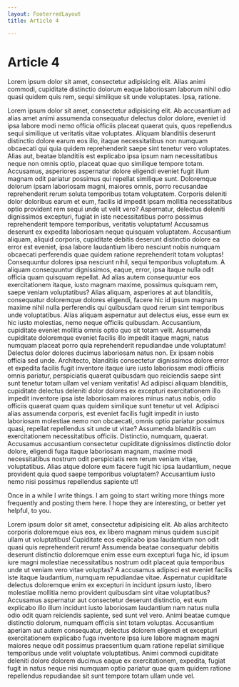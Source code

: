 ```yaml
---
layout: FooterredLayout
title: Article 4

---
```


# Article 4

Lorem ipsum dolor sit amet, consectetur adipisicing elit. Alias animi commodi, cupiditate distinctio dolorum eaque laboriosam laborum nihil odio quasi quidem quis rem, sequi similique sit unde voluptates. Ipsa, ratione.

Lorem ipsum dolor sit amet, consectetur adipisicing elit. Ab accusantium ad alias amet animi assumenda consequatur delectus dolor dolore, eveniet id ipsa labore modi nemo officia officiis placeat quaerat quis, quos repellendus sequi similique ut veritatis vitae voluptates. Aliquam blanditiis deserunt distinctio dolore earum eos illo, itaque necessitatibus non numquam obcaecati qui quia quidem reprehenderit saepe sint tenetur vero voluptates. Alias aut, beatae blanditiis est explicabo ipsa ipsum nam necessitatibus neque non omnis optio, placeat quae quo similique tempore totam. Accusamus, asperiores aspernatur dolore eligendi eveniet fugit illum magnam odit pariatur possimus qui repellat similique sunt. Doloremque dolorum ipsam laboriosam magni, maiores omnis, porro recusandae reprehenderit rerum soluta temporibus totam voluptatem. Corporis deleniti dolor doloribus earum et eum, facilis id impedit ipsam mollitia necessitatibus optio provident rem sequi unde ut velit vero? Aspernatur, delectus deleniti dignissimos excepturi, fugiat in iste necessitatibus porro possimus reprehenderit tempore temporibus, veritatis voluptatum! Accusamus deserunt ex expedita laboriosam neque quisquam voluptatem. Accusantium aliquam, aliquid corporis, cupiditate debitis deserunt distinctio dolore ea error est eveniet, ipsa labore laudantium libero nesciunt nobis numquam obcaecati perferendis quae quidem ratione reprehenderit totam voluptas! Consequuntur dolores ipsa nesciunt nihil, sequi temporibus voluptatum. A aliquam consequuntur dignissimos, eaque, error, ipsa itaque nulla odit officia quam quisquam repellat. Ad alias autem consequuntur eos exercitationem itaque, iusto magnam maxime, possimus quisquam rem, saepe veniam voluptatibus? Alias aliquam, asperiores at aut blanditiis, consequatur doloremque dolores eligendi, facere hic id ipsum magnam maxime nihil nulla perferendis qui quibusdam quod rerum sint temporibus unde voluptatibus. Alias aliquam aspernatur aut delectus eius, esse eum ex hic iusto molestias, nemo neque officiis quibusdam. Accusantium, cupiditate eveniet mollitia omnis optio quo sit totam velit. Assumenda cupiditate doloremque eveniet facilis illo impedit itaque magni, natus numquam placeat porro quia reprehenderit repudiandae unde voluptatum! Delectus dolor dolores ducimus laboriosam natus non. Ex ipsam nobis officia sed unde. Architecto, blanditiis consectetur dignissimos dolore error et expedita facilis fugit inventore itaque iure iusto laboriosam modi officiis omnis pariatur, perspiciatis quaerat quibusdam quo reiciendis saepe sint sunt tenetur totam ullam vel veniam veritatis! Ad adipisci aliquam blanditiis, cupiditate delectus deleniti dolor dolores ex excepturi exercitationem illo impedit inventore ipsa iste laboriosam maiores minus natus nobis, odio officiis quaerat quam quas quidem similique sunt tenetur ut vel. Adipisci alias assumenda corporis, est eveniet facilis fugit impedit in iusto laboriosam molestiae nemo non obcaecati, omnis optio pariatur possimus quasi, repellat repellendus sit unde ut vitae? Assumenda blanditiis cum exercitationem necessitatibus officiis. Distinctio, numquam, quaerat. Accusamus accusantium consectetur cupiditate dignissimos distinctio dolor dolore, eligendi fuga itaque laboriosam magnam, maxime modi necessitatibus nostrum odit perspiciatis rem rerum veniam vitae, voluptatibus. Alias atque dolore eum facere fugit hic ipsa laudantium, neque provident quia quod saepe temporibus voluptatem? Accusantium iusto nemo nisi possimus repellendus sapiente ut!

Once in a while I write things. I am going
to start writing more things more frequently
and posting them here. I hope they are
interesting, or better yet helpful, to you.

Lorem ipsum dolor sit amet, consectetur adipisicing elit. Ab alias architecto corporis doloremque eius eos, ex libero magnam minus quidem suscipit ullam ut voluptatibus! Cupiditate eos explicabo ipsa laudantium non odit quasi quis reprehenderit rerum! Assumenda beatae consequatur debitis deserunt distinctio doloremque enim esse eum excepturi fuga hic, id ipsum iure magni molestiae necessitatibus nostrum odit placeat quia temporibus unde ut veniam vero vitae voluptas? A accusamus adipisci est eveniet facilis iste itaque laudantium, numquam repudiandae vitae. Aspernatur cupiditate delectus doloremque enim ex excepturi in incidunt ipsum iusto, libero molestiae mollitia nemo provident quibusdam sint vitae voluptatibus? Accusamus aspernatur aut consectetur deserunt distinctio, est eum explicabo illo illum incidunt iusto laboriosam laudantium nam natus nulla odio odit quam reiciendis sapiente, sed sunt vel vero. Animi beatae cumque distinctio dolorum, numquam officiis sint totam voluptas. Accusantium aperiam aut autem consequatur, delectus dolorem eligendi et excepturi exercitationem explicabo fuga inventore ipsa iure labore magnam magni maiores neque odit possimus praesentium quam ratione repellat similique temporibus unde velit voluptate voluptatibus. Animi commodi cupiditate deleniti dolore dolorem ducimus eaque ex exercitationem, expedita, fugiat fugit in natus neque nisi numquam optio pariatur quae quam quidem ratione repellendus repudiandae sit sunt tempore totam ullam unde vel.

